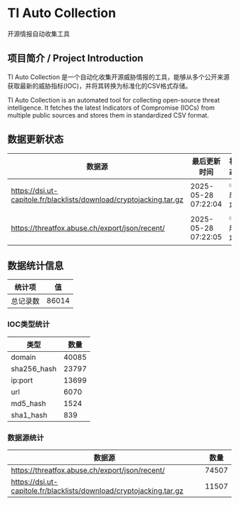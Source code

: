# TI Auto Collection

 开源情报自动收集工具

## 项目简介 / Project Introduction

TI Auto Collection 是一个自动化收集开源威胁情报的工具，能够从多个公开来源获取最新的威胁指标(IOC)，并将其转换为标准化的CSV格式存储。

TI Auto Collection is an automated tool for collecting open-source threat intelligence. It fetches the latest Indicators of Compromise (IOCs) from multiple public sources and stores them in standardized CSV format.

## 数据更新状态

| 数据源 | 最后更新时间 | 状态 |
|--------|------------|------|
| https://dsi.ut-capitole.fr/blacklists/download/cryptojacking.tar.gz | 2025-05-28 07:22:04 | ✅ 成功 |
| https://threatfox.abuse.ch/export/json/recent/ | 2025-05-28 07:22:05 | ✅ 成功 |































































## 数据统计信息

| 统计项 | 值 |
|--------|----|
| 总记录数 | 86014 |

### IOC类型统计

| 类型 | 数量 |
|------|------|
| domain | 40085 |
| sha256_hash | 23797 |
| ip:port | 13699 |
| url | 6070 |
| md5_hash | 1524 |
| sha1_hash | 839 |

### 数据源统计

| 数据源 | 数量 |
|--------|------|
| https://threatfox.abuse.ch/export/json/recent/ | 74507 |
| https://dsi.ut-capitole.fr/blacklists/download/cryptojacking.tar.gz | 11507 |
